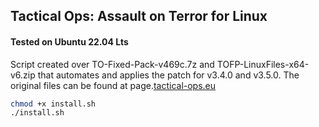 ## Tactical Ops: Assault on Terror for Linux

#### Tested on Ubuntu 22.04 Lts

Script created over TO-Fixed-Pack-v469c.7z and TOFP-LinuxFiles-x64-v6.zip that automates and applies the patch for v3.4.0 and v3.5.0.
The original files can be found at  page.[tactical-ops.eu]([https://tactical-ops.eu/files-clients-patches.php](https://tactical-ops.eu/to-aot-fixed-pack.php))

```bash
chmod +x install.sh
./install.sh
```
